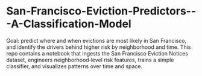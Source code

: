 # San-Francisco-Eviction-Predictors---A-Classification-Model
Goal: predict where and when evictions are most likely in San Francisco, and identify the drivers behind higher risk by neighborhood and time.  This repo contains a notebook that ingests the San Francisco Eviction Notices dataset, engineers neighborhood‑level risk features, trains a simple classifier, and visualizes patterns over time and space.
